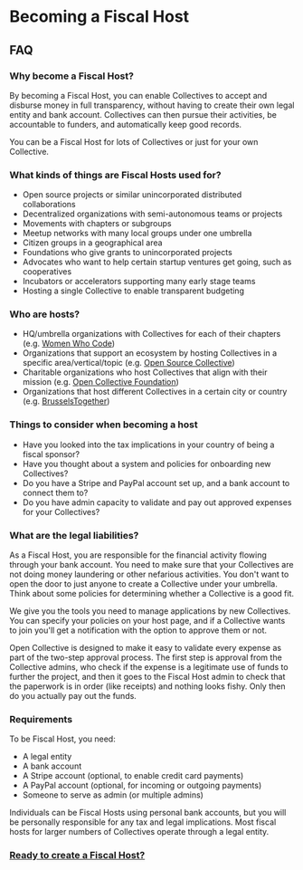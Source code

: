 # Becoming a Fiscal Host

## FAQ

### Why become a Fiscal Host?

By becoming a Fiscal Host, you can enable Collectives to accept and disburse money in full transparency, without having to create their own legal entity and bank account. Collectives can then pursue their activities, be accountable to funders, and automatically keep good records.

You can be a Fiscal Host for lots of Collectives or just for your own Collective.

### What kinds of things are Fiscal Hosts used for?

* Open source projects or similar unincorporated distributed collaborations
* Decentralized organizations with semi-autonomous teams or projects
* Movements with chapters or subgroups
* Meetup networks with many local groups under one umbrella
* Citizen groups in a geographical area
* Foundations who give grants to unincorporated projects
* Advocates who want to help certain startup ventures get going, such as cooperatives
* Incubators or accelerators supporting many early stage teams
* Hosting a single Collective to enable transparent budgeting

### Who are hosts?

* HQ/umbrella organizations with Collectives for each of their chapters \(e.g. [Women Who Code](https://opencollective.com/wwcode)\)
* Organizations that support an ecosystem by hosting Collectives in a specific area/vertical/topic \(e.g. [Open Source Collective](https://opencollective.com/opensource)\)
* Charitable organizations who host Collectives that align with their mission \(e.g. [Open Collective Foundation](https://opencollective.com/foundation)\)
* Organizations that host different Collectives in a certain city or country \(e.g. [BrusselsTogether](https://opencollective.com/brusselstogether)\)

### Things to consider when becoming a host

* Have you looked into the tax implications in your country of being a fiscal sponsor?
* Have you thought about a system and policies for onboarding new Collectives?
* Do you have a Stripe and PayPal account set up, and a bank account to connect them to?
* Do you have admin capacity to validate and pay out approved expenses for your Collectives?

### What are the legal liabilities?

As a Fiscal Host, you are responsible for the financial activity flowing through your bank account. You need to make sure that your Collectives are not doing money laundering or other nefarious activities. You don't want to open the door to just anyone to create a Collective under your umbrella. Think about some policies for determining whether a Collective is a good fit.

We give you the tools you need to manage applications by new Collectives. You can specify your policies on your host page, and if a Collective wants to join you'll get a notification with the option to approve them or not.

Open Collective is designed to make it easy to validate every expense as part of the two-step approval process. The first step is approval from the Collective admins, who check if the expense is a legitimate use of funds to further the project, and then it goes to the Fiscal Host admin to check that the paperwork is in order \(like receipts\) and nothing looks fishy. Only then do you actually pay out the funds.

### Requirements

To be Fiscal Host, you need:

* A legal entity
* A bank account
* A Stripe account \(optional, to enable credit card payments\)
* A PayPal account \(optional, for incoming or outgoing payments\)
* Someone to serve as admin \(or multiple admins\)

Individuals can be Fiscal Hosts using personal bank accounts, but you will be personally responsible for any tax and legal implications. Most fiscal hosts for larger numbers of Collectives operate through a legal entity.

### [Ready to create a Fiscal Host?](create-a-fiscal-host.md)

